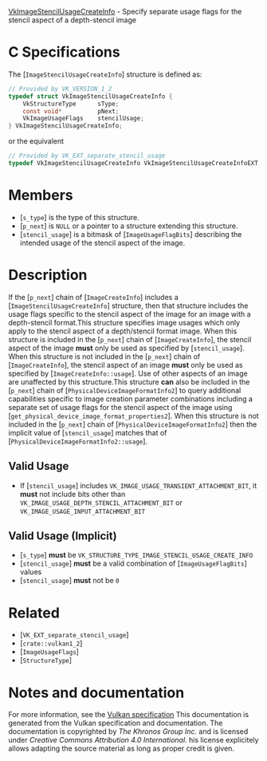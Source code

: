 [VkImageStencilUsageCreateInfo](https://www.khronos.org/registry/vulkan/specs/1.3-extensions/man/html/VkImageStencilUsageCreateInfo.html) - Specify separate usage flags for the stencil aspect of a depth-stencil image

# C Specifications
The [`ImageStencilUsageCreateInfo`] structure is defined as:
```c
// Provided by VK_VERSION_1_2
typedef struct VkImageStencilUsageCreateInfo {
    VkStructureType      sType;
    const void*          pNext;
    VkImageUsageFlags    stencilUsage;
} VkImageStencilUsageCreateInfo;
```
or the equivalent
```c
// Provided by VK_EXT_separate_stencil_usage
typedef VkImageStencilUsageCreateInfo VkImageStencilUsageCreateInfoEXT;
```

# Members
- [`s_type`] is the type of this structure.
- [`p_next`] is `NULL` or a pointer to a structure extending this structure.
- [`stencil_usage`] is a bitmask of [`ImageUsageFlagBits`] describing the intended usage of the stencil aspect of the image.

# Description
If the [`p_next`] chain of [`ImageCreateInfo`] includes a
[`ImageStencilUsageCreateInfo`] structure, then that structure includes
the usage flags specific to the stencil aspect of the image for an image
with a depth-stencil format.This structure specifies image usages which only apply to the stencil aspect
of a depth/stencil format image.
When this structure is included in the [`p_next`] chain of
[`ImageCreateInfo`], the stencil aspect of the image  **must**  only be used
as specified by [`stencil_usage`].
When this structure is not included in the [`p_next`] chain of
[`ImageCreateInfo`], the stencil aspect of an image  **must**  only be used
as specified by [`ImageCreateInfo::usage`].
Use of other aspects of an image are unaffected by this structure.This structure  **can**  also be included in the [`p_next`] chain of
[`PhysicalDeviceImageFormatInfo2`] to query additional capabilities
specific to image creation parameter combinations including a separate set
of usage flags for the stencil aspect of the image using
[`get_physical_device_image_format_properties2`].
When this structure is not included in the [`p_next`] chain of
[`PhysicalDeviceImageFormatInfo2`] then the implicit value of
[`stencil_usage`] matches that of
[`PhysicalDeviceImageFormatInfo2::usage`].
## Valid Usage
-    If [`stencil_usage`] includes `VK_IMAGE_USAGE_TRANSIENT_ATTACHMENT_BIT`, it  **must**  not include bits other than `VK_IMAGE_USAGE_DEPTH_STENCIL_ATTACHMENT_BIT` or `VK_IMAGE_USAGE_INPUT_ATTACHMENT_BIT`

## Valid Usage (Implicit)
-  [`s_type`] **must**  be `VK_STRUCTURE_TYPE_IMAGE_STENCIL_USAGE_CREATE_INFO`
-  [`stencil_usage`] **must**  be a valid combination of [`ImageUsageFlagBits`] values
-  [`stencil_usage`] **must**  not be `0`

# Related
- [`VK_EXT_separate_stencil_usage`]
- [`crate::vulkan1_2`]
- [`ImageUsageFlags`]
- [`StructureType`]

# Notes and documentation
For more information, see the [Vulkan specification](https://www.khronos.org/registry/vulkan/specs/1.3-extensions/html/vkspec.html)
This documentation is generated from the Vulkan specification and documentation.
The documentation is copyrighted by *The Khronos Group Inc.* and is licensed under *Creative Commons Attribution 4.0 International*.
his license explicitely allows adapting the source material as long as proper credit is given.
        